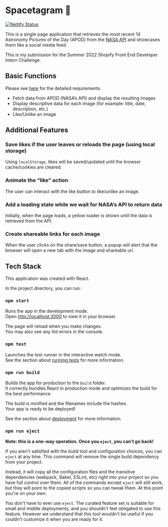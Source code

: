 # Spacetagram 🌌

[![Netlify Status](https://api.netlify.com/api/v1/badges/48ea99f6-2a2b-48e6-ae1e-e842d1fc5ebd/deploy-status)](https://app.netlify.com/sites/alyssa-gao-spacetagram/deploys)

This is a single page application that retrieves the most recent 14 Astronomy Pictures of the Day (APOD) from the [NASA API](https://api.nasa.gov/) and showcases them like a social media feed.

This is my submission for the Summer 2022 Shopify Front End Developer Intern Challenge.

## Basic Functions
Please see [here](https://docs.google.com/document/d/13zXpyrC2yGxoLXKktxw2VJG2Jw8SdUfliLM-bYQLjqE/edit#) for the detailed requirements.
- Fetch data from APOD (NASA’s API) and display the resulting images
- Display descriptive data for each image (for example: title, date, description, etc.)
- Like/Unlike an image

## Additional Features
### Save likes if the user leaves or reloads the page (using local storage)
Using `localStorage`, likes will be saved/updated until the browser cache/cookies are cleared.

### Animate the “like” action
The user can interact with the like button to like/unlike an image.

### Add a loading state while we wait for NASA’s API to return data
Initially, when the page loads, a yellow loader is shown until the data is retrieved from the API.

### Create shareable links for each image
When the user clicks on the share/save button, a popup will alert that the browser will open a new tab with the image and shareable url.

## Tech Stack
This application was created with React.

In the project directory, you can run:

### `npm start`

Runs the app in the development mode.\
Open [http://localhost:3000](http://localhost:3000) to view it in your browser.

The page will reload when you make changes.\
You may also see any lint errors in the console.

### `npm test`

Launches the test runner in the interactive watch mode.\
See the section about [running tests](https://facebook.github.io/create-react-app/docs/running-tests) for more information.

### `npm run build`

Builds the app for production to the `build` folder.\
It correctly bundles React in production mode and optimizes the build for the best performance.

The build is minified and the filenames include the hashes.\
Your app is ready to be deployed!

See the section about [deployment](https://facebook.github.io/create-react-app/docs/deployment) for more information.

### `npm run eject`

**Note: this is a one-way operation. Once you `eject`, you can't go back!**

If you aren't satisfied with the build tool and configuration choices, you can `eject` at any time. This command will remove the single build dependency from your project.

Instead, it will copy all the configuration files and the transitive dependencies (webpack, Babel, ESLint, etc) right into your project so you have full control over them. All of the commands except `eject` will still work, but they will point to the copied scripts so you can tweak them. At this point you're on your own.

You don't have to ever use `eject`. The curated feature set is suitable for small and middle deployments, and you shouldn't feel obligated to use this feature. However we understand that this tool wouldn't be useful if you couldn't customize it when you are ready for it.
